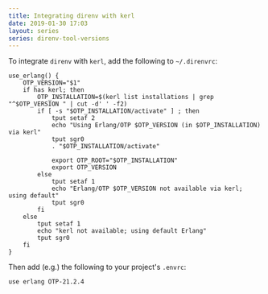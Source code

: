 ```yaml
---
title: Integrating direnv with kerl
date: 2019-01-30 17:03
layout: series
series: direnv-tool-versions
---
```


To integrate `direnv` with `kerl`, add the following to `~/.direnvrc`:

```
use_erlang() {
    OTP_VERSION="$1"
    if has kerl; then
        OTP_INSTALLATION=$(kerl list installations | grep "^$OTP_VERSION " | cut -d' ' -f2)
        if [ -s "$OTP_INSTALLATION/activate" ] ; then
            tput setaf 2
            echo "Using Erlang/OTP $OTP_VERSION (in $OTP_INSTALLATION) via kerl"
            tput sgr0
            . "$OTP_INSTALLATION/activate"

            export OTP_ROOT="$OTP_INSTALLATION"
            export OTP_VERSION
        else
            tput setaf 1
            echo "Erlang/OTP $OTP_VERSION not available via kerl; using default"
            tput sgr0
        fi
    else
        tput setaf 1
        echo "kerl not available; using default Erlang"
        tput sgr0
    fi
}
```

Then add (e.g.) the following to your project's `.envrc`:

    use erlang OTP-21.2.4
